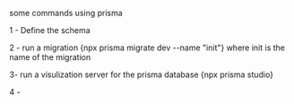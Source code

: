 some commands using prisma

1 - Define the schema

2 - run a migration {npx prisma migrate dev --name "init"} where init is the name of the migration

3- run a visulization server for the prisma database {npx prisma studio}

4 -
